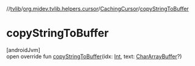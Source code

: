 //[tvlib](../../../index.md)/[org.mjdev.tvlib.helpers.cursor](../index.md)/[CachingCursor](index.md)/[copyStringToBuffer](copy-string-to-buffer.md)

# copyStringToBuffer

[androidJvm]\
open override fun [copyStringToBuffer](copy-string-to-buffer.md)(idx: [Int](https://kotlinlang.org/api/latest/jvm/stdlib/kotlin/-int/index.html), text: [CharArrayBuffer](https://developer.android.com/reference/kotlin/android/database/CharArrayBuffer.html)?)
